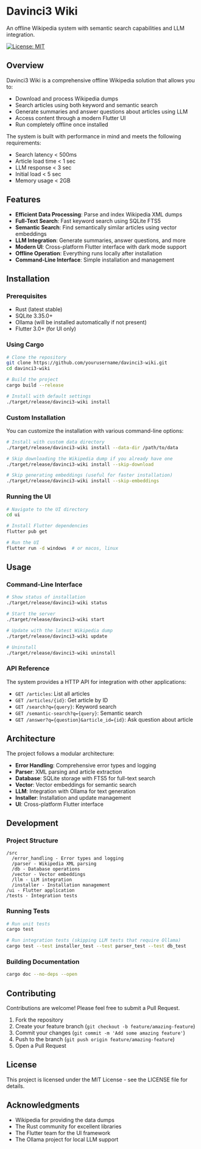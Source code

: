 # Davinci3 Wiki

An offline Wikipedia system with semantic search capabilities and LLM integration.

[![License: MIT](https://img.shields.io/badge/License-MIT-yellow.svg)](https://opensource.org/licenses/MIT)

## Overview

Davinci3 Wiki is a comprehensive offline Wikipedia solution that allows you to:

- Download and process Wikipedia dumps
- Search articles using both keyword and semantic search
- Generate summaries and answer questions about articles using LLM
- Access content through a modern Flutter UI
- Run completely offline once installed

The system is built with performance in mind and meets the following requirements:
- Search latency < 500ms
- Article load time < 1 sec
- LLM response < 3 sec
- Initial load < 5 sec
- Memory usage < 2GB

## Features

- **Efficient Data Processing**: Parse and index Wikipedia XML dumps
- **Full-Text Search**: Fast keyword search using SQLite FTS5
- **Semantic Search**: Find semantically similar articles using vector embeddings
- **LLM Integration**: Generate summaries, answer questions, and more
- **Modern UI**: Cross-platform Flutter interface with dark mode support
- **Offline Operation**: Everything runs locally after installation
- **Command-Line Interface**: Simple installation and management

## Installation

### Prerequisites

- Rust (latest stable)
- SQLite 3.35.0+
- Ollama (will be installed automatically if not present)
- Flutter 3.0+ (for UI only)

### Using Cargo

```bash
# Clone the repository
git clone https://github.com/yourusername/davinci3-wiki.git
cd davinci3-wiki

# Build the project
cargo build --release

# Install with default settings
./target/release/davinci3-wiki install
```

### Custom Installation

You can customize the installation with various command-line options:

```bash
# Install with custom data directory
./target/release/davinci3-wiki install --data-dir /path/to/data

# Skip downloading the Wikipedia dump if you already have one
./target/release/davinci3-wiki install --skip-download

# Skip generating embeddings (useful for faster installation)
./target/release/davinci3-wiki install --skip-embeddings
```

### Running the UI

```bash
# Navigate to the UI directory
cd ui

# Install Flutter dependencies
flutter pub get

# Run the UI
flutter run -d windows  # or macos, linux
```

## Usage

### Command-Line Interface

```bash
# Show status of installation
./target/release/davinci3-wiki status

# Start the server
./target/release/davinci3-wiki start

# Update with the latest Wikipedia dump
./target/release/davinci3-wiki update

# Uninstall
./target/release/davinci3-wiki uninstall
```

### API Reference

The system provides a HTTP API for integration with other applications:

- `GET /articles`: List all articles
- `GET /articles/{id}`: Get article by ID
- `GET /search?q={query}`: Keyword search
- `GET /semantic-search?q={query}`: Semantic search
- `GET /answer?q={question}&article_id={id}`: Ask question about article

## Architecture

The project follows a modular architecture:

- **Error Handling**: Comprehensive error types and logging
- **Parser**: XML parsing and article extraction
- **Database**: SQLite storage with FTS5 for full-text search
- **Vector**: Vector embeddings for semantic search
- **LLM**: Integration with Ollama for text generation
- **Installer**: Installation and update management
- **UI**: Cross-platform Flutter interface

## Development

### Project Structure

```
/src
  /error_handling - Error types and logging
  /parser - Wikipedia XML parsing
  /db - Database operations
  /vector - Vector embeddings
  /llm - LLM integration
  /installer - Installation management
/ui - Flutter application
/tests - Integration tests
```

### Running Tests

```bash
# Run unit tests
cargo test

# Run integration tests (skipping LLM tests that require Ollama)
cargo test --test installer_test --test parser_test --test db_test
```

### Building Documentation

```bash
cargo doc --no-deps --open
```

## Contributing

Contributions are welcome! Please feel free to submit a Pull Request.

1. Fork the repository
2. Create your feature branch (`git checkout -b feature/amazing-feature`)
3. Commit your changes (`git commit -m 'Add some amazing feature'`)
4. Push to the branch (`git push origin feature/amazing-feature`)
5. Open a Pull Request

## License

This project is licensed under the MIT License - see the LICENSE file for details.

## Acknowledgments

- Wikipedia for providing the data dumps
- The Rust community for excellent libraries
- The Flutter team for the UI framework
- The Ollama project for local LLM support 